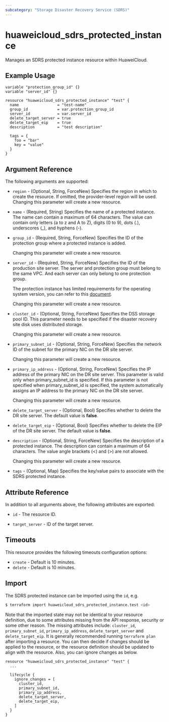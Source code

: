 ```yaml
---
subcategory: "Storage Disaster Recovery Service (SDRS)"
---
```


# huaweicloud_sdrs_protected_instance

Manages an SDRS protected instance resource within HuaweiCloud.

## Example Usage

```hcl
variable "protection_group_id" {}
variable "server_id" {}

resource "huaweicloud_sdrs_protected_instance" "test" {
  name                 = "test-name"
  group_id             = var.protection_group_id
  server_id            = var.server_id
  delete_target_server = true
  delete_target_eip    = true
  description          = "test description"

  tags = {
    foo = "bar"
    key = "value"
  }
}
```

## Argument Reference

The following arguments are supported:

* `region` - (Optional, String, ForceNew) Specifies the region in which to create the resource.
  If omitted, the provider-level region will be used. Changing this parameter will create a new resource.

* `name` - (Required, String) Specifies the name of a protected instance. The name can contain a maximum of 64
  characters. The value can contain only letters (a to z and A to Z), digits (0 to 9), dots (.),
  underscores (_), and hyphens (-).

* `group_id` - (Required, String, ForceNew) Specifies the ID of the protection group where a protected instance is
  added.

  Changing this parameter will create a new resource.

* `server_id` - (Required, String, ForceNew) Specifies the ID of the production site server. The server and protection
  group must belong to the same VPC. And each server can only belong to one protection group.
  
  The protection instance has limited requirements for the operating system version,
  you can refer to this [document](https://support.huaweicloud.com/intl/en-us/productdesc-sdrs/sdrs_pro_0007.html).

  Changing this parameter will create a new resource.

* `cluster_id` - (Optional, String, ForceNew) Specifies the DSS storage pool ID.
  This parameter needs to be specified if the disaster recovery site disk uses distributed storage.

  Changing this parameter will create a new resource.

* `primary_subnet_id` - (Optional, String, ForceNew) Specifies the network ID of the subnet for the primary NIC on the
  DR site server.

  Changing this parameter will create a new resource.

* `primary_ip_address` - (Optional, String, ForceNew) Specifies the IP address of the primary NIC on the DR site server.
  This parameter is valid only when primary_subnet_id is specified. If this parameter is not specified when
  primary_subnet_id is specified, the system automatically assigns an IP address to the primary NIC on the DR site
  server.

  Changing this parameter will create a new resource.

* `delete_target_server` - (Optional, Bool) Specifies whether to delete the DR site server.
  The default value is **false**.

* `delete_target_eip` - (Optional, Bool) Specifies whether to delete the EIP of the DR site server.
  The default value is **false**.

* `description` - (Optional, String, ForceNew) Specifies the description of a protected instance. The description can
  contain a maximum of 64 characters. The value angle brackets (<) and (>) are not allowed.

  Changing this parameter will create a new resource.

* `tags` - (Optional, Map) Specifies the key/value pairs to associate with the SDRS protected instance.

## Attribute Reference

In addition to all arguments above, the following attributes are exported:

* `id` - The resource ID.

* `target_server` -  ID of the target server.

## Timeouts

This resource provides the following timeouts configuration options:

* `create` - Default is 10 minutes.
* `delete` - Default is 10 minutes.

## Import

The SDRS protected instance can be imported using the `id`, e.g.

```bash
$ terraform import huaweicloud_sdrs_protected_instance.test <id>
```

Note that the imported state may not be identical to your resource definition, due to some attributes missing from the
API response, security or some other reason. The missing attributes include:
`cluster_id`, `primary_subnet_id`, `primary_ip_address`, `delete_target_server` and `delete_target_eip`.
It is generally recommended running `terraform plan` after importing a resource.
You can then decide if changes should be applied to the resource, or the resource definition should be updated to align
with the resource. Also, you can ignore changes as below.

```hcl
resource "huaweicloud_sdrs_protected_instance" "test" {
  ...
  
  lifecycle {
    ignore_changes = [
      cluster_id,
      primary_subnet_id,
      primary_ip_address,
      delete_target_server,
      delete_target_eip,
    ]
  }
}
```
